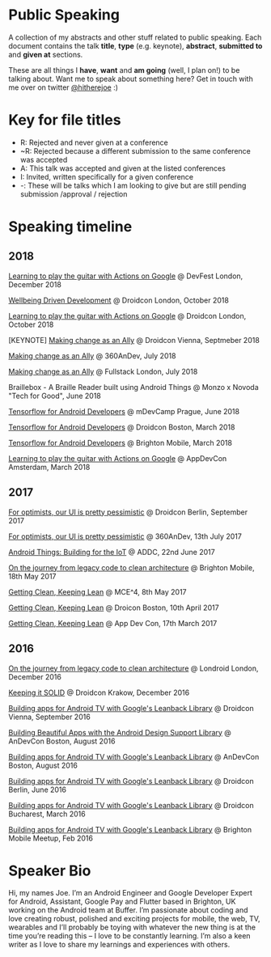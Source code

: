 # Public Speaking
A collection of my abstracts and other stuff related to public speaking. Each document contains the talk **title**, **type** (e.g. keynote), **abstract**, **submitted to** and **given at** sections.

These are all things I **have**, **want** and **am going** (well, I plan on!) to be talking about. Want me to speak about something here? Get in touch with me over on twitter [@hitherejoe](https://twitter.com/hitherejoe) :)

# Key for file titles

- R: Rejected and never given at a conference
- ~R: Rejected because a different submission to the same conference was accepted
- A: This talk was accepted and given at the listed conferences
- I: Invited, written specifically for a given conference
- -: These will be talks which I am looking to give but are still pending submission /approval / rejection

# Speaking timeline

## 2018

[Learning to play the guitar with Actions on Google](https://github.com/hitherejoe/PublicSpeaking/blob/master/%5B-%5D%20Learning%20to%20play%20the%20guitar%20with%20Actions%20on%20Google.md) @ DevFest London, December 2018

[Wellbeing Driven Development](https://github.com/hitherejoe/PublicSpeaking/blob/master/%5BA%5D%20Wellbeing%20Driven%20Development:%20Keeping%20our%20developers%20%26%20projects%20healthy.md) @ Droidcon London, October 2018

[Learning to play the guitar with Actions on Google](https://github.com/hitherejoe/PublicSpeaking/blob/master/%5B-%5D%20Learning%20to%20play%20the%20guitar%20with%20Actions%20on%20Google.md) @ Droidcon London, October 2018


[KEYNOTE] [Making change as an Ally](https://github.com/hitherejoe/PublicSpeaking/blob/master/%5B-%5D%20Making%20change%20as%20an%20Ally.md) @ Droidcon Vienna, Septmeber 2018

[Making change as an Ally](https://github.com/hitherejoe/PublicSpeaking/blob/master/%5B-%5D%20Making%20change%20as%20an%20Ally.md) @ 360AnDev, July 2018

[Making change as an Ally](https://github.com/hitherejoe/PublicSpeaking/blob/master/%5B-%5D%20Making%20change%20as%20an%20Ally.md) @ Fullstack London, July 2018

Braillebox - A Braille Reader built using Android Things @ Monzo x Novoda "Tech for Good", June 2018

[Tensorflow for Android Developers](https://github.com/hitherejoe/PublicSpeaking/blob/master/%5B-%5D%20Tensorflow%20for%20Mobile%20Developers.md) @ mDevCamp Prague, June 2018

[Tensorflow for Android Developers](https://github.com/hitherejoe/PublicSpeaking/blob/master/%5B-%5D%20Tensorflow%20for%20Mobile%20Developers.md) @ Droidcon Boston, March 2018

[Tensorflow for Android Developers](https://github.com/hitherejoe/PublicSpeaking/blob/master/%5B-%5D%20Tensorflow%20for%20Mobile%20Developers.md) @ Brighton Mobile, March 2018

[Learning to play the guitar with Actions on Google](https://github.com/hitherejoe/PublicSpeaking/blob/master/%5B-%5D%20Learning%20to%20play%20the%20guitar%20with%20Actions%20on%20Google.md) @ AppDevCon Amsterdam, March 2018

## 2017

[For optimists, our UI is pretty pessimistic](https://github.com/hitherejoe/PublicSpeaking/blob/master/%5BA%5D%20For%20optimists%2C%20our%20UI%20is%20pretty%20pessimistic.md) @ Droidcon Berlin, September 2017

[For optimists, our UI is pretty pessimistic](https://github.com/hitherejoe/PublicSpeaking/blob/master/%5BA%5D%20For%20optimists%2C%20our%20UI%20is%20pretty%20pessimistic.md) @ 360AnDev, 13th July 2017

[Android Things: Building for the IoT](https://github.com/hitherejoe/PublicSpeaking/blob/master/%5BI%5D%20Android%20Things%2C%20building%20for%20the%20IoT.md) @ ADDC, 22nd June 2017

[On the journey from legacy code to clean architecture](https://github.com/hitherejoe/PublicSpeaking/blob/master/%5BI%5D%20On%20the%20journey%20from%20legacy%20code%20to%20clean%20architecture.md) @ Brighton Mobile, 18th May 2017

[Getting Clean, Keeping Lean](https://github.com/hitherejoe/PublicSpeaking/blob/master/%5BA%5D%20Getting%20clean%2C%20keeping%20lean.md) @ MCE^4, 8th May 2017

[Getting Clean, Keeping Lean](https://github.com/hitherejoe/PublicSpeaking/blob/master/%5BA%5D%20Getting%20clean%2C%20keeping%20lean.md) @ Droicon Boston, 10th April 2017

[Getting Clean, Keeping Lean](https://github.com/hitherejoe/PublicSpeaking/blob/master/%5BA%5D%20Getting%20clean%2C%20keeping%20lean.md) @ App Dev Con, 17th March 2017

## 2016

[On the journey from legacy code to clean architecture](https://github.com/hitherejoe/PublicSpeaking/blob/master/%5BI%5D%20On%20the%20journey%20from%20legacy%20code%20to%20clean%20architecture.md) @ Londroid London, December 2016

[Keeping it SOLID](https://github.com/hitherejoe/PublicSpeaking/blob/master/%5BA%5D%20Keeping%20it%20solid.md) @ Droidcon Krakow, December 2016

[Building apps for Android TV with Google's Leanback Library](https://github.com/hitherejoe/PublicSpeaking/blob/master/%5BA%5D%20Android%20TV:%20Building%20Apps%20with%20Google%E2%80%99s%20Leanback%20Library.md) @ Droidcon Vienna, September 2016

[Building Beautiful Apps with the Android Design Support Library](https://github.com/hitherejoe/PublicSpeaking/blob/master/%5BI%5D%20Building%20Beautiful%20Apps%20with%20the%20Design%20Support%20Library.md) @ AnDevCon Boston, August 2016

[Building apps for Android TV with Google's Leanback Library](https://github.com/hitherejoe/PublicSpeaking/blob/master/%5BA%5D%20Android%20TV:%20Building%20Apps%20with%20Google%E2%80%99s%20Leanback%20Library.md) @ AnDevCon Boston, August 2016

[Building apps for Android TV with Google's Leanback Library](https://github.com/hitherejoe/PublicSpeaking/blob/master/%5BA%5D%20Android%20TV:%20Building%20Apps%20with%20Google%E2%80%99s%20Leanback%20Library.md) @ Droidcon Berlin, June 2016

[Building apps for Android TV with Google's Leanback Library](https://github.com/hitherejoe/PublicSpeaking/blob/master/%5BA%5D%20Android%20TV:%20Building%20Apps%20with%20Google%E2%80%99s%20Leanback%20Library.md) @ Droidcon Bucharest, March 2016

[Building apps for Android TV with Google's Leanback Library](https://github.com/hitherejoe/PublicSpeaking/blob/master/%5BA%5D%20Android%20TV:%20Building%20Apps%20with%20Google%E2%80%99s%20Leanback%20Library.md) @ Brighton Mobile Meetup, Feb 2016

# Speaker Bio

Hi, my names Joe. I’m an Android Engineer and Google Developer Expert for Android, Assistant, Google Pay and Flutter based in Brighton, UK working on the Android team at Buffer. I’m passionate about coding and love creating robust, polished and exciting projects for mobile, the web, TV, wearables and I’ll probably be toying with whatever the new thing is at the time you’re reading this – I love to be constantly learning. I’m also a keen writer as I love to share my learnings and experiences with others.

